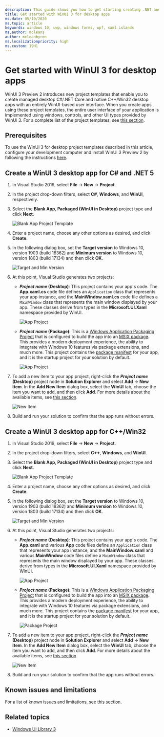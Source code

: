 ```yaml
---
description: This guide shows you how to get starting creating .NET and C++/Win32 desktop apps with a WinUI 3 UI.
title: Get started with WinUI 3 for desktop apps
ms.date: 05/19/2020
ms.topic: article
keywords: windows 10, uwp, windows forms, wpf, xaml islands
ms.author: mcleans
author: mcleanbyron
ms.localizationpriority: high
ms.custom: 19H1
---
```


# Get started with WinUI 3 for desktop apps

WinUI 3 Preview 2 introduces new project templates that enable you to create managed desktop C#/.NET Core and native C++/Win32 desktop apps with an entirely WinUI-based user interface. When you create apps using these project templates, the entire user interface of your application is implemented using windows, controls, and other UI types provided by WinUI 3. For a complete list of the project templates, see [this section](index.md#project-templates-for-winui-3).

## Prerequisites

To use the WinUI 3 for desktop project templates described in this article, configure your development computer and install WinUI 3 Preview 2 by following the instructions [here](index.md#install-winui-3-preview-2).

## Create a WinUI 3 desktop app for C# and .NET 5

1. In Visual Studio 2019, select **File** -> **New** -> **Project**.

2. In the project drop-down filters, select **C#**, **Windows**, and **WinUI**, respectively.

3. Select the **Blank App, Packaged (WinUI in Desktop)** project type and click **Next**.

    ![Blank App Project Template](images/WinUI-csharp-newproject.png)

4. Enter a project name, choose any other options as desired, and click **Create**.

5. In the following dialog box, set the **Target version** to Windows 10, version 1903 (build 18362) and **Minimum version** to Windows 10, version 1803 (build 17134) and then click **OK**.

    ![Target and Min Version](images/WinUI-min-target-version.png)

6. At this point, Visual Studio generates two projects:

    * ***Project name* (Desktop)**: This project contains your app's code. The **App.xaml.cs** code file defines an `Application` class that represents your app instance, and the **MainWindow.xaml.cs** code file defines a `MainWindow` class that represents the main window displayed by your app. These classes derive from types in the **Microsoft.UI.Xaml** namespace provided by WinUI.

        ![App Project](images/WinUI-csharp-appproject.png)

    * ***Project name* (Package)**: This is a [Windows Application Packaging Project](https://docs.microsoft.com/windows/msix/desktop/desktop-to-uwp-packaging-dot-net) that is configured to build the app into an [MSIX package](https://docs.microsoft.com/windows/msix/overview). This provides a modern deployment experience, the ability to integrate with Windows 10 features via package extensions, and much more. This project contains the [package manifest](https://docs.microsoft.com/uwp/schemas/appxpackage/uapmanifestschema/schema-root) for your app, and it is the startup project for your solution by default.

        ![App Project](images/WinUI-csharp-packageproject.png)

7. To add a new item to your app project, right-click the ***Project name* (Desktop)** project node in **Solution Explorer** and select **Add** -> **New Item**. In the **Add New Item** dialog box, select the **WinUI** tab, choose the item you want to add, and then click **Add**. For more details about the available items, see [this section](index.md#item-templates-for-winui-3).

    ![New Item](images/WinUI-csharp-newitem.png)

8. Build and run your solution to confirm that the app runs without errors.

## Create a WinUI 3 desktop app for C++/Win32

1. In Visual Studio 2019, select **File** -> **New** -> **Project**.

2. In the project drop-down filters, select **C++**, **Windows**, and **WinUI**.

3. Select the **Blank App, Packaged (WinUI in Desktop)** project type and click **Next**.

    ![Blank App Project Template](images/WinUI-cpp-newproject.png)

4. Enter a project name, choose any other options as desired, and click **Create**.

5. In the following dialog box, set the **Target version** to Windows 10, version 1903 (build 18362) and **Minimum version** to Windows 10, version 1803 (build 17134) and then click **OK**.

    ![Target and Min Version](images/WinUI-min-target-version.png)

6. At this point, Visual Studio generates two projects:

    * ***Project name* (Desktop)**: This project contains your app's code. The **App.xaml** and various **App** code files define an `Application` class that represents your app instance, and the **MainWindow.xaml** and various **MainWindow** code files define a `MainWindow` class that represents the main window displayed by your app. These classes derive from types in the **Microsoft.UI.Xaml** namespace provided by WinUI.

        ![App Project](images/WinUI-cpp-appproject.png)

    * ***Project name* (Package)**: This is a [Windows Application Packaging Project](https://docs.microsoft.com/windows/msix/desktop/desktop-to-uwp-packaging-dot-net) that is configured to build the app into an [MSIX package](https://docs.microsoft.com/windows/msix/overview). This provides a modern deployment experience, the ability to integrate with Windows 10 features via package extensions, and much more. This project contains the [package manifest](https://docs.microsoft.com/uwp/schemas/appxpackage/uapmanifestschema/schema-root) for your app, and it is the startup project for your solution by default.

        ![Package Project](images/WinUI-cpp-packageproject.png)

7. To add a new item to your app project, right-click the ***Project name* (Desktop)** project node in **Solution Explorer** and select **Add** -> **New Item**. In the **Add New Item** dialog box, select the **WinUI** tab, choose the item you want to add, and then click **Add**. For more details about the available items, see [this section](index.md#item-templates-for-winui-3).

    ![New Item](images/WinUI-cpp-newitem.png)

8. Build and run your solution to confirm that the app runs without errors.

## Known issues and limitations

For a list of known issues and limitations, see [this section](index.md#preview-2-limitations-and-known-issues).

## Related topics

* [Windows UI Library 3](index.md)
